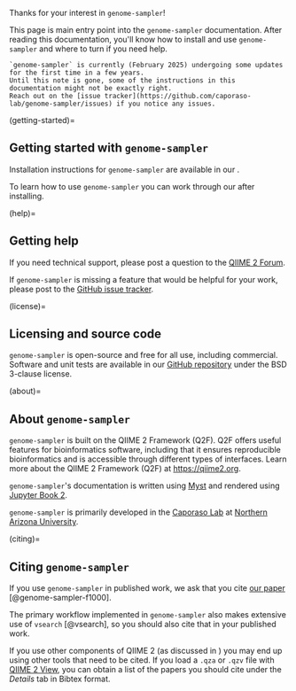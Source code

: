 Thanks for your interest in `genome-sampler`!

This page is main entry point into the `genome-sampler` documentation.
After reading this documentation, you'll know how to install and use `genome-sampler` and where to turn if you need help.

```{warning}
`genome-sampler` is currently (February 2025) undergoing some updates for the first time in a few years.
Until this note is gone, some of the instructions in this documentation might not be exactly right.
Reach out on the [issue tracker](https://github.com/caporaso-lab/genome-sampler/issues) if you notice any issues.
```

(getting-started)=
## Getting started with `genome-sampler`
Installation instructions for `genome-sampler` are available in our [](#install).

To learn how to use `genome-sampler` you can work through our [](#usage-tutorial) after installing.

(help)=
## Getting help
If you need technical support, please post a question to the [QIIME 2 Forum](https://forum.qiime2.org).

If `genome-sampler` is missing a feature that would be helpful for your work, please post to the [GitHub issue tracker](https://github.com/caporaso-lab/genome-sampler/issues).

(license)=
## Licensing and source code
`genome-sampler` is open-source and free for all use, including commercial.
Software and unit tests are available in our [GitHub repository](https://github.com/caporaso-lab/genome-sampler) under the BSD 3-clause license.

(about)=
## About `genome-sampler`
`genome-sampler` is built on the QIIME 2 Framework (Q2F).
Q2F offers useful features for bioinformatics software, including that it ensures reproducible bioinformatics and is accessible through different types of interfaces.
Learn more about the QIIME 2 Framework (Q2F) at https://qiime2.org.

`genome-sampler`'s documentation is written using [Myst](https://mystmd.org) and rendered using [Jupyter Book 2](https://next.jupyterbook.org/).

`genome-sampler` is primarily developed in the [Caporaso Lab](https://cap-lab.bio) at [Northern Arizona University](http://www.nau.edu).

(citing)=
## Citing `genome-sampler`
If you use `genome-sampler` in published work, we ask that you cite [our paper](https://f1000research.com/articles/9-657) [@genome-sampler-f1000].

The primary workflow implemented in `genome-sampler` also makes extensive use of `vsearch` [@vsearch], so you should also cite that in your published work.

If you use other components of QIIME 2 (as discussed in [](#downstream-workflows)) you may end up using other tools that need to be cited.
If you load a `.qza` or `.qzv` file with [QIIME 2 View](https://view.qiime2.org), you can obtain a list of the papers you should cite under the _Details_ tab in Bibtex format.

